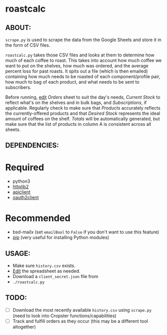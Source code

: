 # roastcalc

## ABOUT:
`scrape.py` is used to scrape the data from the Google Sheets and store it in the form of CSV files.

`roastcalc.py` takes those CSV files and looks at them to determine how much of each coffee to roast. This takes into account how much coffee we want to put on the shelves, how much was ordered, and the average percent loss for past roasts. It spits out a file (which is then emailed) containing how much needs to be roasted of each component/profile pair, how much to bag of each product, and what needs to be sent to subscribers.

Before running, [edit](https://docs.google.com/spreadsheets/d/12McXQu2Ap7cRrX8U4Vegjk3zA3pPUd5HTLOp3swbswU/edit?usp=sharing) _Orders_ sheet to suit the day's needs, _Current Stock_ to reflect what's on the shelves and in bulk bags, and _Subscriptions_, if applicable. Regularly check to make sure that _Products_ accurately reflects the currently-offered products and that _Desired Stock_ represents the ideal amount of coffees on the shelf. _Totals_ will be automatically generated, but make sure that the list of products in column A is consistent across all sheets.

## DEPENDENCIES:
# Required
* python3
* [httplib2](https://github.com/httplib2/httplib2)
* [apiclient](https://github.com/google/google-api-python-client)
* [oauth2client](https://github.com/google/oauth2client)
# Recommended
* bsd-mailx (set `emailBool` to `False` if you don't want to use this feature)
* [pip](https://pip.pypa.io/en/stable/installing/) (very useful for installing Python modules)

## USAGE:
* Make sure `history.csv` exists.
* [Edit](https://docs.google.com/spreadsheets/d/12McXQu2Ap7cRrX8U4Vegjk3zA3pPUd5HTLOp3swbswU/edit?usp=sharing) the spreadsheet as needed.
* Download a `client_secret.json` file from 
* `./roastcalc.py`

## TODO:
- [ ] Download the most recently available `history.csv` using `scrape.py` (need to look into Cropster functions/capabilities)
- [ ] Track and fulfill orders as they occur (this may be a different tool altogether)
